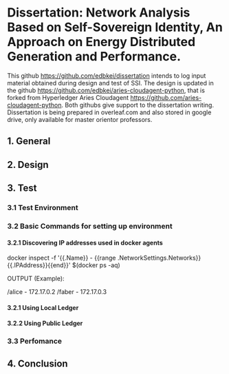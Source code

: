 # Dissertation: Network Analysis Based on Self-Sovereign Identity, An Approach on Energy Distributed Generation and Performance.

This github https://github.com/edbkei/dissertation intends to log input material obtained during design and test of SSI. The design is updated in the github https://github.com/edbkei/aries-cloudagent-python, that is forked from Hyperledger Aries Cloudagent https://github.com/aries-cloudagent-python. Both githubs give support to the dissertation writing. Dissertation is being prepared in overleaf.com and also stored in google drive, only available for master orientor professors.

## 1. General

## 2. Design

## 3. Test
### 3.1 Test Environment

### 3.2 Basic Commands for setting up environment

#### 3.2.1 Discovering IP addresses used in docker agents

docker inspect -f '{{.Name}} - {{range .NetworkSettings.Networks}}{{.IPAddress}}{{end}}' $(docker ps -aq)

OUTPUT (Example):

/alice - 172.17.0.2
/faber - 172.17.0.3

#### 3.2.1 Using Local Ledger

#### 3.2.2 Using Public Ledger

### 3.3 Perfomance

## 4. Conclusion
